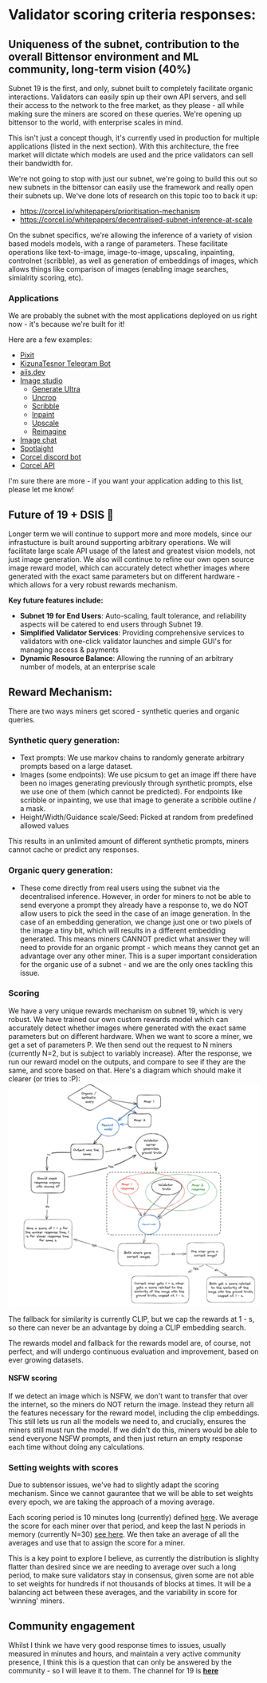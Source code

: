 # Validator scoring criteria responses:

## Uniqueness of the subnet, contribution to the overall Bittensor environment and ML community, long-term vision (40%)

Subnet 19 is the first, and only, subnet built to completely facilitate organic interactions. Validators can easily spin up their own API servers, and sell their access to the network to the free market, as they please - all while making sure the miners are scored on these queries. We're opening up bittensor to the world, with enterprise scales in mind. 

This isn't just a concept though, it's currently used in production for multiple applications (listed in the next section). With this architecture, the free market will dictate which models are used and the price validators can sell their bandwidth for.

We're not going to stop with just our subnet, we're going to build this out so new subnets in the bittensor can easily use the framework and really open their subnets up. We've done lots of research on this topic too to back it up:
- https://corcel.io/whitepapers/prioritisation-mechanism
- https://corcel.io/whitepapers/decentralised-subnet-inference-at-scale

On the subnet specifics, we're allowing the inference of a variety of vision based models models, with a range of parameters. These facilitate operations like text-to-image, image-to-image, upscaling, inpainting, controlnet (scribble), as well as generation of embeddings of images, which allows things like comparison of images (enabling image searches, simialrity scoring, etc).



### Applications
We are probably the subnet with the most applications deployed on us right now - it's because we're built for it! 

Here are a few examples: 

- [Pixit](https://playpixit.com)
- [KizunaTesnor Telegram Bot](https://twitter.com/KizunaToken/status/1762992798444273745?t=EWW0Vu7j0f3DOGCC5CAXwA&s=19)
- [aiis.dev](https://aiis.dev/)
- [Image studio](https://app.corcel.io/image-studio)
    * [Generate Ultra](https://app.corcel.io/image-studio/app/generate-ultra)
    * [Uncrop](https://app.corcel.io/image-studio/app/uncrop)
    * [Scribble](https://app.corcel.io/image-studio/app/scribble)
    * [Inpaint](https://app.corcel.io/image-studio/app/inpaint)
    * [Upscale](https://app.corcel.io/image-studio/app/upscale)
    * [Reimagine](https://app.corcel.io/image-studio/app/reimagine)
- [Image chat](https://app.corcel.io/chat)
- [Spotlaight](https://www.spotlaight.com/)
- [Corcel discord bot](https://discord.com/invite/dR865yTPaZ)
- [Corcel API](https://api.corcel.io/docs)

I'm sure there are more - if you want your application adding to this list, please let me know!

## Future of 19 + DSIS 🚀

Longer term we will continue to support more and more models, since our infrastucture is built around supporting arbitrary operations. We will facilitate large scale API usage of the latest and greatest vision models, not just image generation. We also will continue to refine our own open source image reward model, which can accurately detect whether images where generated with the exact same parameters but on different hardware - which allows for a very robust rewards mechanism.


**Key future features include:**

-  **Subnet 19 for End Users**: Auto-scaling, fault tolerance, and reliability aspects will be catered to end users through Subnet 19.
-  **Simplified Validator Services**: Providing comprehensive services to validators with one-click validator launches and simple GUI's for managing access & payments
-  **Dynamic Resource Balance**: Allowing the running of an arbitrary number of models, at an enterprise scale

## Reward Mechanism:
There are two ways miners get scored - synthetic queries and organic queries.  

### Synthetic query generation:

- Text prompts: We use markov chains to randomly generate arbitrary prompts based on a large dataset.
- Images (some endpoints): We use picsum to get an image iff there have been no images generating previously through synthetic prompts, else we use one of them (which cannot be predicted). For endpoints like scribble or inpainting, we use that image to generate a scribble outline / a mask.
- Height/Width/Guidance scale/Seed: Picked at random from predefined allowed values

This results in an unlimited amount of different synthetic prompts, miners cannot cache or predict any responses. 

### Organic query generation:
- These come directly from real users using the subnet via the decentralised inference. However, in order for miners to not be able to send everyone a prompt they already have a response to, we do NOT allow users to pick the seed in the case of an image generation. In the case of an embedding generation, we change just one or two pixels of the image a tiny bit, which will results in a different embedding generated. This means miners CANNOT predict what answer they will need to provide for an organic prompt - which means they cannot get an advantage over any other miner. This is a super important consideration for the organic use of a subnet - and we are the only ones tackling this issue.


### Scoring
We have a very unique rewards mechanism on subnet 19, which is very robust. We have trained our own custom rewards model which can accurately detect whether images where generated with the exact same parameters but on different hardware. When we want to score a miner, we get a set of parameters P. We then send out the request to N miners (currently N=2, but is subject to variably increase). After the response, we run our reward model on the outputs, and compare to see if they are the same, and score based on that. Here's a diagram which should make it clearer (or tries to :P):
![Diagram of scoring mechanism](scoring-diagram.png)

The fallback for similarity is currently CLIP, but we cap the rewards at 1 - s, so there can never be an advantage by doing a CLIP embedding search.

The rewards model and fallback for the rewards model are, of course, not perfect, and will undergo continuous evaluation and improvement, based on ever growing datasets.

#### NSFW scoring
If we detect an image which is NSFW, we don't want to transfer that over the internet, so the miners do NOT return the image. Instead they return all the features necessary for the reward model, including the clip embeddings. This still lets us run all the models we need to, and crucially, ensures the miners still must run the model. If we didn't do this, miners would be able to send everyone NSFW prompts, and then just return an empty response each time without doing any calculations.

### Setting weights with scores
Due to subtensor issues, we've had to slightly adapt the scoring mechanism. Since we cannot gaurantee that we will be able to set weights every epoch, we are taking the approach of a moving average. 

Each scoring period is 10 minutes long (currently) defined [here](https://github.com/namoray/vision/blob/7bf552e9e81c1271c17ecb1e69aec67ce9cd8a5c/validation/validator_api_server/core_validator.py#L101). We average the score for each miner over that period, and keep the last N periods in memory (currently N=30) [see here](https://github.com/namoray/vision/blob/7bf552e9e81c1271c17ecb1e69aec67ce9cd8a5c/validation/validator_api_server/core_validator.py#L46C27-L46C35). We then take an average of all the averages and use that to assign the score for a miner.

This is a key point to explore I believe, as currently the distribution is slighlty flatter than desired since we are needing to average over such a long period, to make sure validators stay in consensus, given some are not able to set weights for hundreds if not thousands of blocks at times. It will be a balancing act between these averages, and the variability in score for 'winning' miners.


## Community engagement
Whilst I think we have very good response times to issues, usually measured in minutes and hours, and maintain a very active community presence, I think this is a question that can only be answered by the community - so I will leave it to them. The channel for 19 is **[here](https://discord.com/channels/799672011265015819/1186691482749505627)**

